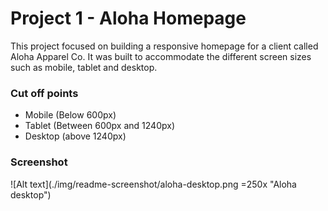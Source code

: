 # Project 1 - Aloha Homepage 
This project focused on building a responsive homepage for a client called Aloha Apparel Co. It was built to accommodate the different screen sizes such as mobile, tablet and desktop.

### Cut off points
  - Mobile (Below 600px)
  - Tablet (Between 600px and 1240px)
  - Desktop (above 1240px)

### Screenshot
  ![Alt text](./img/readme-screenshot/aloha-desktop.png =250x "Aloha desktop")